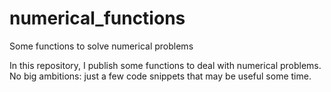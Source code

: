 # numerical_functions
Some functions to solve numerical problems

In this repository, I publish some functions to deal with numerical problems. No big ambitions: just a few code snippets that may be useful some time.
